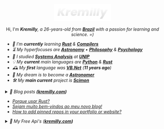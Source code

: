 <div align="center">
  <a href='https://kremilly.com'><img src="images/new-logo-name.png" height="56" /></a>
</div>

<p></p>

<div align="center">
  Hi, I'm <b><i>Kremilly<i></b>, a 26-years-old from <b><a href="https://en.wikipedia.org/wiki/Brazil">Brazil</a></b> with a passion for learning and science. =)
</div>

<p></p>

- 🌱 I’m ***currently*** learning [**Rust**](https://rust-lang.com) & [**Compilers**](https://en.wikipedia.org/wiki/Compiler)
- ⏳ My hyperfocuses are [**Astronomy**](https://en.wikipedia.org/wiki/Astronomy) • [**Philosophy**](https://en.wikipedia.org/wiki/Philosophy) & [**Psychology**](https://en.wikipedia.org/wiki/Psychology)
- 🏫 I studied [**Systems Analysis**](https://en.wikipedia.org/wiki/Systems_analysis) at [**UNIP**](http://www.unip.br)
- 💡 My ***current*** main languages are [**Python**](https://python.org) & [**Rust**](https://rust-lang.com)
- 🕰️ My ***first*** language was [**VB.Net**](https://en.wikipedia.org/wiki/Visual_Basic_(.NET)) (***11 years ago***)
- 🚀 My dream is to become a [**Astronomer**](https://en.wikipedia.org/wiki/Astronomer)
- 🛠️ My ***main current*** project is [**Scimon**](https://github.com/Scibun/Scimon)

<!--<div align="left">
  <a href="https://php.net"><img src="https://img.shields.io/badge/php-%23777BB4.svg?style=for-the-badge&logo=php&logoColor=white" /></a>
  <a href="https://developer.mozilla.org/en-US/docs/Web/JavaScript"><img src="https://img.shields.io/badge/javascript-%23323330.svg?style=for-the-badge&logo=javascript&logoColor=%23F7DF1E" /></a>
  <a href="https://www.python.org"><img src="https://img.shields.io/badge/python-3670A0?style=for-the-badge&logo=python&logoColor=ffdd54" /></a>
  <a href="https://learn.microsoft.com/pt-br/dotnet/csharp"><img src="https://img.shields.io/badge/c%23-%23239120.svg?style=for-the-badge&logo=c-sharp&logoColor=white" /></a>
  <a href="https://go.dev"><img src="https://img.shields.io/badge/go-%2300ADD8.svg?style=for-the-badge&logo=go&logoColor=white" /></a>
  <a href="https://rust-lang.com"><img src="https://img.shields.io/badge/rust-%23000000.svg?style=for-the-badge&logo=rust&logoColor=white" /><a>
</div>-->

<p></p>

<details>
  <summary>
    📝 Blog posts <b>(<a href="https://kremilly.com">kremilly.com</a>)</b>
  </summary>
  <ul>
    <!-- BLOG-POST-LIST:START --><!-- BLOG-POST-LIST:END -->
  </ul>
</details>

<!-- BLOG-POST-LIST:START -->
- [Porque usar Rust?](https://kremilly.com/blog/porque-usar-rust)
- [Sejam muito bem-vindos ao meu novo blog!](https://kremilly.com/blog/hello-world)
- [How to add pinned repos in your portfolio or website?](https://kremilly.com/blog/how-to-add-pinned-repos-in-your-portfolio-or-website)
<!-- BLOG-POST-LIST:END -->

<details>
  <summary>
    🧩 My Free Api's (<b><a href="https://kremilly.com/#apis">kremilly.com</a>)</b>
  </summary>
  <ul>
    <!-- APIS-LIST:START --><li><a href='https://kremilly.com/docs/cve'>cve</a><br></li><li><a href='https://kremilly.com/docs/devto'>devto</a><br></li><li><a href='https://kremilly.com/docs/github'>github</a><br></li><li><a href='https://kremilly.com/docs/pdfinfo'>pdfinfo</a><br></li><li><a href='https://kremilly.com/docs/pdfscrape'>pdfscrape</a><br></li><li><a href='https://kremilly.com/docs/pdfthumb'>pdfthumb</a><br></li><li><a href='https://kremilly.com/docs/qrcode'>qrcode</a><br></li><li><a href='https://kremilly.com/docs/scihub'>scihub</a><br></li><li><a href='https://kremilly.com/docs/statslangs'>statslangs</a><br></li><li><a href='https://kremilly.com/docs/wikipedia'>wikipedia</a><br></li><!-- APIS-LIST:END -->
  </ul>
</details>
